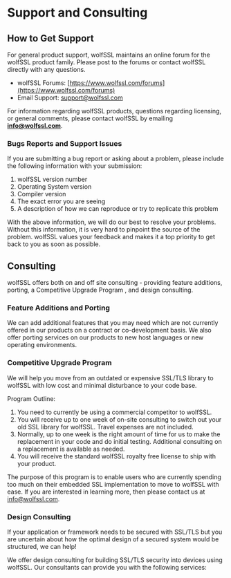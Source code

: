 #  Support and Consulting

##  How to Get Support

For general product support, wolfSSL maintains an online forum for the wolfSSL product family. Please post to the forums or contact wolfSSL directly with any questions.

- wolfSSL Forums: [https://www.wolfssl.com/forums](https://www.wolfssl.com/forums)
- Email Support: support@wolfssl.com

For information regarding wolfSSL products, questions regarding licensing, or general comments, please contact wolfSSL by emailing **info@wolfssl.com**.

###  Bugs Reports and Support Issues

If you are submitting a bug report or asking about a problem, please include the following information with your submission:

1. wolfSSL version number
2. Operating System version
3. Compiler version
4. The exact error you are seeing
5. A description of how we can reproduce or try to replicate this problem

With the above information, we will do our best to resolve your problems. Without this information, it is very hard to pinpoint the source of the problem. wolfSSL values your feedback and makes it a top priority to get back to you as soon as possible.

##  Consulting

wolfSSL offers both on and off site consulting - providing feature additions, porting, a Competitive Upgrade Program , and design consulting.

###  Feature Additions and Porting

We can add additional features that you may need which are not currently offered in our products on a contract or co-development basis. We also offer porting services on our products to new host languages or new operating environments.

###  Competitive Upgrade Program

We will help you move from an outdated or expensive SSL/TLS library to wolfSSL with low cost and minimal disturbance to your code base.

Program Outline:

1. You need to currently be using a commercial competitor to wolfSSL.
2. You will receive up to one week of on-site consulting to switch out your old SSL library for wolfSSL. Travel expenses are not included.
3. Normally, up to one week is the right amount of time for us to make the replacement in your code and do initial testing. Additional consulting on a  replacement is available as needed.
4. You will receive the standard wolfSSL royalty free license to ship with your product.

The purpose of this program is to enable users who are currently spending too much on their embedded SSL implementation to move to wolfSSL with ease. If you are interested in learning more, then please contact us at info@wolfssl.com.

###  Design Consulting

If your application or framework needs to be secured with SSL/TLS but you are uncertain about how the optimal design of a secured system would be structured, we can help!

We offer design consulting for building SSL/TLS security into devices using wolfSSL. Our consultants can provide you with the following services:
